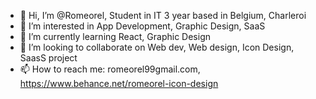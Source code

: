 - 👋 Hi, I’m @Romeorel, Student in IT 3 year based in Belgium, Charleroi
- 👀 I’m interested in App Development, Graphic Design, SaaS
- 🌱 I’m currently learning React, Graphic Design
- 💞️ I’m looking to collaborate on Web dev, Web design, Icon Design, SaasS project
- 📫 How to reach me:
   romeorel99gmail.com, 
   https://www.behance.net/romeorel-icon-design
<!---
Romeorel/Romeorel is a ✨ special ✨ repository because its `README.md` (this file) appears on your GitHub profile.
You can click the Preview link to take a look at your changes.
--->
